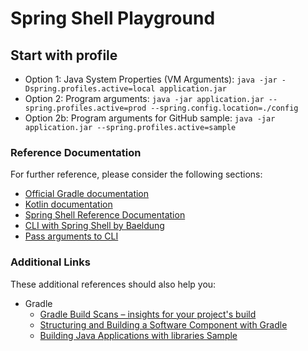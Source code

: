 # Spring Shell Playground

## Start with profile

  - Option 1: Java System Properties (VM Arguments): `java -jar -Dspring.profiles.active=local application.jar`
  - Option 2: Program arguments: `java -jar application.jar --spring.profiles.active=prod --spring.config.location=./config`
  - Option 2b: Program arguments for GitHub sample: `java -jar application.jar --spring.profiles.active=sample`

### Reference Documentation
For further reference, please consider the following sections:

  * [Official Gradle documentation](https://docs.gradle.org)
  * [Kotlin documentation](https://kotlinlang.org/docs/tutorials/getting-started.html)
  * [Spring Shell Reference Documentation](https://docs.spring.io/spring-shell/docs/current/reference/htmlsingle/)
  * [CLI with Spring Shell by Baeldung](https://www.baeldung.com/spring-shell-cli)
  * [Pass arguments to CLI](https://codeboje.de/spring-boot-commandline-app-args/)

### Additional Links
These additional references should also help you:

  * Gradle
      * [Gradle Build Scans – insights for your project's build](https://scans.gradle.com#gradle)
      * [Structuring and Building a Software Component with Gradle](https://docs.gradle.org/current/userguide/multi_project_builds.html)
      * [Building Java Applications with libraries Sample](https://docs.gradle.org/current/samples/sample_building_java_applications_multi_project.html)
